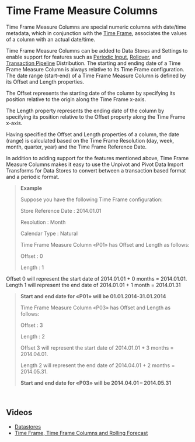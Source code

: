 
# Time Frame Measure Columns

Time Frame Measure Columns are special numeric columns with date/time metadata, which in conjunction with the [Time Frame](timeframe.md), associates the values of a column with an actual date/time.

Time Frame Measure Columns can be added to Data Stores and Settings to enable support for features such as [Periodic Input](periodicimput.md), [Rollover](rollover.md), and [Transaction Pipeline](transactionpipeline.md) Distribution.
The starting and ending date of a Time Frame Measure Column is always relative to its Time Frame configuration. The date range (start-end) of a Time Frame Measure Column is defined by its Offset and Length properties. 

The Offset represents the starting date of the column by specifying its position relative to the origin along the Time Frame x-axis.

The Length property represents the ending date of the column by specifying its position relative to the Offset property along the Time Frame x-axis.

Having specified the Offset and Length properties of a column, the date (range) is calculated based on the Time Frame Resolution (day, week, month, quarter, year) and the Time Frame Reference Date.

In addition to adding support for the features mentioned above, Time Frame Measure Columns makes it easy to use the Unpivot and Pivot Data Import Transforms for Data Stores to convert between a transaction based format and a periodic format.

>**Example**
>
>Suppose you have the following Time Frame configuration:
>
 >Store Reference Date : 2014.01.01
>
 >Resolution : Month
>
 >Calendar Type : Natural
>
>Time Frame Measure Column «P01» has Offset and Length as follows:
>
>Offset : 0
>
>Length : 1
>
Offset 0 will represent the start date of 2014.01.01 + 0 months = 2014.01.01.
Length 1 will represent the end date of 2014.01.01 + 1 month = 2014.01.31
>
>**Start and end date for «P01» will be 01.01.2014-31.01.2014**
>
>Time Frame Measure Column «P03» has Offset and Length as follows:
>
>Offset : 3
>
>Length : 2
>
>Offset 3 will represent the start date of 2014.01.01 + 3 months = 2014.04.01.
>
>Length 2 will represent the end date of 2014.04.01 + 2 months = 2014.05.31.
>
>**Start and end date for «P03» will be 2014.04.01 – 2014.05.31**

<br/>

## Videos

* [Datastores](../../videos/datastores.md)
* [Time Frame, Time Frame Columns and Rolling Forecast](https://profitbasedocs.blob.core.windows.net/videos/Data%20Store%20-%20Time%20Frame%2C%20Time%20Frame%20Columns%20and%20Rolling%20Forecast.mp4)